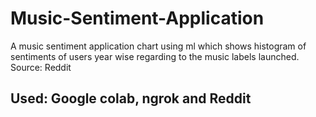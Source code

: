 # Music-Sentiment-Application
A music sentiment application chart using ml which shows histogram of sentiments of users year wise regarding to the music labels launched. Source: Reddit

## Used: Google colab, ngrok and Reddit
